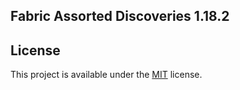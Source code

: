## Fabric Assorted Discoveries 1.18.2

## License

This project is available under the [MIT](https://github.com/rndmaccess/assorted-discoveries-1.18.2-fabric/blob/main/LICENSE) license.
